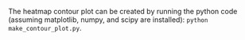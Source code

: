 The heatmap contour plot can be created by running the python code (assuming matplotlib, numpy, and scipy are installed): `python make_contour_plot.py`.
